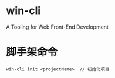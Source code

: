 # win-cli
A Tooling for Web Front-End Development

# 脚手架命令
```shell
win-cli init <projectName>  // 初始化项目 
```